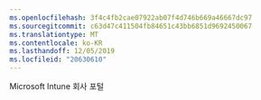 ```yaml
---
ms.openlocfilehash: 3f4c4fb2cae07922ab07f4d746b669a46667dc97
ms.sourcegitcommit: c63d47c411504fb84651c43bb6851d9692450067
ms.translationtype: MT
ms.contentlocale: ko-KR
ms.lasthandoff: 12/05/2019
ms.locfileid: "20630610"
---
```

<Token xmlns:xlink="http://www.w3.org/1999/xlink">Microsoft Intune 회사 포털</Token>